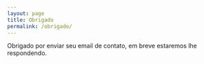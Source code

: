 ```yaml
---
layout: page
title: Obrigado
permalink: /obrigado/
---
```


Obrigado por enviar seu email de contato, em breve estaremos lhe respondendo.